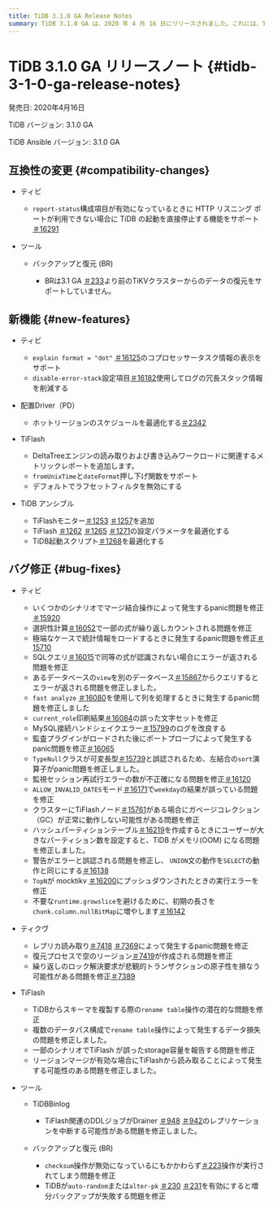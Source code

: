 ```yaml
---
title: TiDB 3.1.0 GA Release Notes
summary: TiDB 3.1.0 GA は、2020 年 4 月 16 日にリリースされました。これには、TiDB、 TiFlash、TiKV、および Backup & Restore や TiDB Binlogなどのツールに対する互換性の変更、新機能、バグ修正、改善が含まれています。注目すべき変更点には、コプロセッサータスクの表示のサポート、ホットリージョンスケジューリングの最適化、さまざまなpanicおよびデータ損失の問題の修正などがあります。このリリースには、監視と構成パラメータを改善するための TiDB Ansible の改善も含まれています。
---
```


# TiDB 3.1.0 GA リリースノート {#tidb-3-1-0-ga-release-notes}

発売日: 2020年4月16日

TiDB バージョン: 3.1.0 GA

TiDB Ansible バージョン: 3.1.0 GA

## 互換性の変更 {#compatibility-changes}

-   ティビ

    -   `report-status`構成項目が有効になっているときに HTTP リスニング ポートが利用できない場合に TiDB の起動を直接停止する機能をサポート[＃16291](https://github.com/pingcap/tidb/pull/16291)

-   ツール

    -   バックアップと復元 (BR)

        -   BRは3.1 GA [＃233](https://github.com/pingcap/br/pull/233)より前のTiKVクラスターからのデータの復元をサポートしていません。

## 新機能 {#new-features}

-   ティビ

    -   `explain format = "dot"` [＃16125](https://github.com/pingcap/tidb/pull/16125)のコプロセッサータスク情報の表示をサポート
    -   `disable-error-stack`設定項目[＃16182](https://github.com/pingcap/tidb/pull/16182)使用してログの冗長スタック情報を削減する

-   配置Driver（PD）

    -   ホットリージョンのスケジュールを最適化する[＃2342](https://github.com/pingcap/pd/pull/2342)

-   TiFlash

    -   DeltaTreeエンジンの読み取りおよび書き込みワークロードに関連するメトリックレポートを追加します。
    -   `fromUnixTime`と`dateFormat`押し下げ関数をサポート
    -   デフォルトでラフセットフィルタを無効にする

-   TiDB アンシブル

    -   TiFlashモニター[＃1253](https://github.com/pingcap/tidb-ansible/pull/1253) [＃1257](https://github.com/pingcap/tidb-ansible/pull/1257)を追加
    -   TiFlash [＃1262](https://github.com/pingcap/tidb-ansible/pull/1262) [＃1265](https://github.com/pingcap/tidb-ansible/pull/1265) [＃1271](https://github.com/pingcap/tidb-ansible/pull/1271)の設定パラメータを最適化する
    -   TiDB起動スクリプト[＃1268](https://github.com/pingcap/tidb-ansible/pull/1268)を最適化する

## バグ修正 {#bug-fixes}

-   ティビ

    -   いくつかのシナリオでマージ結合操作によって発生するpanic問題を修正[＃15920](https://github.com/pingcap/tidb/pull/15920)
    -   選択性計算[＃16052](https://github.com/pingcap/tidb/pull/16052)で一部の式が繰り返しカウントされる問題を修正
    -   極端なケースで統計情報をロードするときに発生するpanic問題を修正[＃15710](https://github.com/pingcap/tidb/pull/15710)
    -   SQLクエリ[＃16015](https://github.com/pingcap/tidb/pull/16015)で同等の式が認識されない場合にエラーが返される問題を修正
    -   あるデータベースの`view`を別のデータベース[＃15867](https://github.com/pingcap/tidb/pull/15867)からクエリするとエラーが返される問題を修正しました。
    -   `fast analyze` [＃16080](https://github.com/pingcap/tidb/pull/16080)を使用して列を処理するときに発生するpanic問題を修正しました
    -   `current_role`印刷結果[＃16084](https://github.com/pingcap/tidb/pull/16084)の誤った文字セットを修正
    -   MySQL接続ハンドシェイクエラー[＃15799](https://github.com/pingcap/tidb/pull/15799)のログを改良する
    -   監査プラグインがロードされた後にポートプローブによって発生するpanic問題を修正[＃16065](https://github.com/pingcap/tidb/pull/16065)
    -   `TypeNull`クラスが可変長型[＃15739](https://github.com/pingcap/tidb/pull/15739)と誤認されるため、左結合の`sort`演算子がpanic問題を修正しました。
    -   監視セッション再試行エラーの数が不正確になる問題を修正[＃16120](https://github.com/pingcap/tidb/pull/16120)
    -   `ALLOW_INVALID_DATES`モード[＃16171](https://github.com/pingcap/tidb/pull/16171)で`weekday`の結果が誤っている問題を修正
    -   クラスターにTiFlashノード[＃15761](https://github.com/pingcap/tidb/pull/15761)がある場合にガベージコレクション（GC）が正常に動作しない可能性がある問題を修正
    -   ハッシュパーティションテーブル[＃16219](https://github.com/pingcap/tidb/pull/16219)を作成するときにユーザーが大きなパーティション数を設定すると、TiDB がメモリ(OOM) になる問題を修正しました。
    -   警告がエラーと誤認される問題を修正し、 `UNION`文の動作を`SELECT`の動作と同じにする[＃16138](https://github.com/pingcap/tidb/pull/16138)
    -   `TopN`が mocktikv [＃16200](https://github.com/pingcap/tidb/pull/16200)にプッシュダウンされたときの実行エラーを修正
    -   不要な`runtime.growslice`を避けるために、初期の長さを`chunk.column.nullBitMap`に増やします[＃16142](https://github.com/pingcap/tidb/pull/16142)

-   ティクヴ

    -   レプリカ読み取り[＃7418](https://github.com/tikv/tikv/pull/7418) [＃7369](https://github.com/tikv/tikv/pull/7369)によって発生するpanic問題を修正
    -   復元プロセスで空のリージョン[＃7419](https://github.com/tikv/tikv/pull/7419)が作成される問題を修正
    -   繰り返しのロック解決要求が悲観的トランザクションの原子性を損なう可能性がある問題を修正[＃7389](https://github.com/tikv/tikv/pull/7389)

-   TiFlash

    -   TiDBからスキーマを複製する際の`rename table`操作の潜在的な問題を修正
    -   複数のデータパス構成で`rename table`操作によって発生するデータ損失の問題を修正しました。
    -   一部のシナリオでTiFlash が誤ったstorage容量を報告する問題を修正
    -   リージョンマージが有効な場合にTiFlashから読み取ることによって発生する可能性のある問題を修正しました。

-   ツール

    -   TiDBBinlog

        -   TiFlash関連のDDLジョブがDrainer [＃948](https://github.com/pingcap/tidb-binlog/pull/948) [＃942](https://github.com/pingcap/tidb-binlog/pull/942)のレプリケーションを中断する可能性がある問題を修正しました。

    -   バックアップと復元 (BR)

        -   `checksum`操作が無効になっているにもかかわらず[＃223](https://github.com/pingcap/br/pull/223)操作が実行されてしまう問題を修正
        -   TiDBが`auto-random`または`alter-pk` [＃230](https://github.com/pingcap/br/pull/230) [＃231](https://github.com/pingcap/br/pull/231)を有効にすると増分バックアップが失敗する問題を修正
